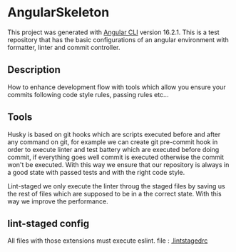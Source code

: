 # AngularSkeleton

This project was generated with [Angular CLI](https://github.com/angular/angular-cli) version 16.2.1.
This is a test repository that has the basic configurations of an angular environment with formatter, linter and commit controller.

## Description

How to enhance development flow with tools which allow you ensure your commits following code style rules, passing rules etc...

## Tools

Husky is based on git hooks which are scripts executed before and after any command on git, for example we can create git pre-commit hook in order to execute linter and test battery which are executed before doing commit, if everything goes well commit is executed otherwise the commit won't be executed. With this way we ensure that our repository is always in a good state with passed tests and with the right code style.

Lint-staged we only execute the linter throug the staged files by saving us the rest of files which are supposed to be in a the correct state. With this way we improve the performance.

## lint-staged config

All files with those extensions must execute eslint.
file : [.lintstagedrc](https://github.com/sergiofdezfernandez/AngularSkeleton/blob/master/.lintstagedrc)
